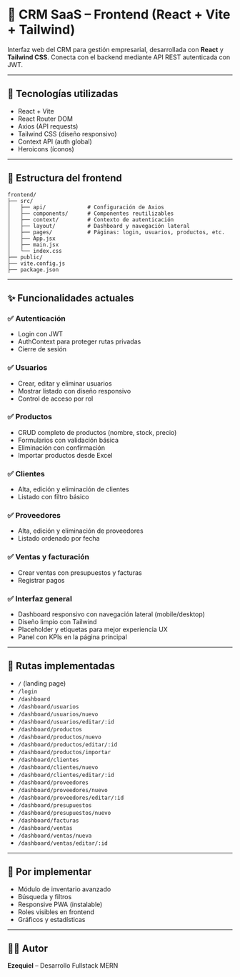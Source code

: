 
# 🎨 CRM SaaS – Frontend (React + Vite + Tailwind)

Interfaz web del CRM para gestión empresarial, desarrollada con **React** y **Tailwind CSS**. Conecta con el backend mediante API REST autenticada con JWT.

---

## 🚀 Tecnologías utilizadas

- React + Vite
- React Router DOM
- Axios (API requests)
- Tailwind CSS (diseño responsivo)
- Context API (auth global)
- Heroicons (íconos)

---

## 📁 Estructura del frontend

```
frontend/
├── src/
│   ├── api/             # Configuración de Axios
│   ├── components/      # Componentes reutilizables
│   ├── context/         # Contexto de autenticación
│   ├── layout/          # Dashboard y navegación lateral
│   ├── pages/           # Páginas: login, usuarios, productos, etc.
│   ├── App.jsx
│   ├── main.jsx
│   └── index.css
├── public/
├── vite.config.js
├── package.json
```

---

## ✨ Funcionalidades actuales

### ✅ Autenticación
- Login con JWT
- AuthContext para proteger rutas privadas
- Cierre de sesión

### ✅ Usuarios
- Crear, editar y eliminar usuarios
- Mostrar listado con diseño responsivo
- Control de acceso por rol

### ✅ Productos
- CRUD completo de productos (nombre, stock, precio)
- Formularios con validación básica
- Eliminación con confirmación
- Importar productos desde Excel
### ✅ Clientes
- Alta, edición y eliminación de clientes
- Listado con filtro básico

### ✅ Proveedores
- Alta, edición y eliminación de proveedores
- Listado ordenado por fecha

### ✅ Ventas y facturación
- Crear ventas con presupuestos y facturas
- Registrar pagos

### ✅ Interfaz general
- Dashboard responsivo con navegación lateral (mobile/desktop)
- Diseño limpio con Tailwind
- Placeholder y etiquetas para mejor experiencia UX
- Panel con KPIs en la página principal

---

## 🧭 Rutas implementadas

- `/` (landing page)
- `/login`
- `/dashboard`
- `/dashboard/usuarios`
- `/dashboard/usuarios/nuevo`
- `/dashboard/usuarios/editar/:id`
- `/dashboard/productos`
- `/dashboard/productos/nuevo`
- `/dashboard/productos/editar/:id`
- `/dashboard/productos/importar`
- `/dashboard/clientes`
- `/dashboard/clientes/nuevo`
- `/dashboard/clientes/editar/:id`
- `/dashboard/proveedores`
- `/dashboard/proveedores/nuevo`
- `/dashboard/proveedores/editar/:id`
- `/dashboard/presupuestos`
- `/dashboard/presupuestos/nuevo`
- `/dashboard/facturas`
- `/dashboard/ventas`
- `/dashboard/ventas/nueva`
- `/dashboard/ventas/editar/:id`

---

## 📌 Por implementar

- Módulo de inventario avanzado
- Búsqueda y filtros
- Responsive PWA (instalable)
- Roles visibles en frontend
- Gráficos y estadísticas

---

## 🧑‍💻 Autor

**Ezequiel** – Desarrollo Fullstack MERN
